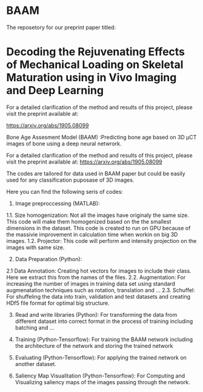 # BAAM

The reposetory for our preprint paper titled: 
# Decoding the Rejuvenating Effects of Mechanical Loading on Skeletal Maturation using in Vivo Imaging and Deep Learning

For a detailed clarification of the method and results of this project, please visit the preprint available at:

https://arxiv.org/abs/1905.08099

Bone Age Assesment Model (BAAM) :Predicting bone age based on 3D µCT images of bone using a deep neural netwrork. 

For a detailed clarification of the method and results of this project, please visit the preprint available at:
https://arxiv.org/abs/1905.08099

The codes are tailored for data used in BAAM paper but could be easily used for any classification puposase of 3D images.

Here you can find the following seris of codes:
1. Image preproccessing (MATLAB):

1.1. Size homogenization: Not all the images have originaly the same size. This code will make them homogenized based on the the smallest dimensions in the dataset. This code is created to run on GPU because of the massivie improvement in calculation time when workin on big 3D images.
1.2. Projector: This code will perform and intensity projection on the images with same size.

2. Data Preparation (Python):

2.1  Data Annotation: Creating hot vectors for images to include their class. Here we extract this from the names of the files.
2.2. Augmentation: For increasing the number of images in training data set using standard augmenatation techniques such as rotation, translation and ...
2.3. Schuffel: For shuffeling the data into train, validation and test datasets and creating HDf5 file format for optimal big structure.
  
3. Read and write libraries (Python): For transforming the data from different dataset into correct format in the process of training including batching and ...
   
4. Training (Python-Tensorflow): For training the BAAM network including the architecture of the network and storing the trained network

5. Evaluating (Python-Tensorflow): For applying the trained network on another dataset.

6. Saliency Map Visualitation (Python-Tensorflow): For Computing and Visualizing saliency maps of the images passing through the network.
